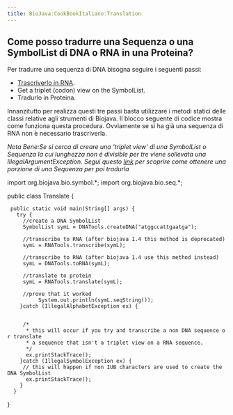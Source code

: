 ```yaml
---
title: BioJava:CookBookItaliano:Translation
---
```


Come posso tradurre una Sequenza o una SymbolList di DNA o RNA in una Proteina?
-------------------------------------------------------------------------------

Per tradurre una sequenza di DNA bisogna seguire i seguenti passi:

-   [Trascriverlo in
    RNA](Biojava:Cookbook:Sequence:Transcribe "wikilink").
-   Get a triplet (codon) view on the SymbolList.
-   Tradurlo in Proteina.

Innanzitutto per realizza questi tre passi basta utilizzare i metodi
statici delle classi relative agli strumenti di Biojava. Il blocco
seguente di codice mostra come funziona questa procedura. Ovviamente se
si ha già una sequenza di RNA non è necessario trascriverla.

*Nota Bene:Se si cerca di creare una 'triplet view' di una SymbolList o
Sequenza la cui lunghezza non è divisible per tre viene sollevata una
IllegalArgumentException. Segui questo
[link](Biojava:CookBookItaliano:Sequence:SubSequence "wikilink") per
scoprire come ottenere una porzione di una Sequenza per poi tradurla*

<java> import org.biojava.bio.symbol.\*; import org.biojava.bio.seq.\*;

public class Translate {

` public static void main(String[] args) {`  
`   try {`  
`     //create a DNA SymbolList`  
`     SymbolList symL = DNATools.createDNA("atggccattgaatga");`

`     //transcribe to RNA (after biojava 1.4 this method is deprecated)`  
`     symL = RNATools.transcribe(symL);`

`     //transcribe to RNA (after biojava 1.4 use this method instead)`  
`     symL = DNATools.toRNA(symL);`  
`     `  
`     //translate to protein`  
`     symL = RNATools.translate(symL);`

`     //prove that it worked`  
`          System.out.println(symL.seqString());`  
`    }catch (IllegalAlphabetException ex) {`  
`     `  
`    `  
`     /* `  
`      * this will occur if you try and transcribe a non DNA sequence or translate`  
`      * a sequence that isn't a triplet view on a RNA sequence.`  
`      */`  
`      ex.printStackTrace();`  
`    }catch (IllegalSymbolException ex) {`  
`     // this will happen if non IUB characters are used to create the DNA SymbolList`  
`      ex.printStackTrace();`  
`    }`  
`  }`

} </java>
